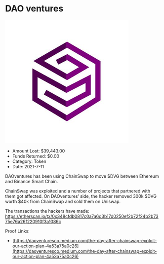 # DAO ventures
![DAO ventures](/rektimages/DAO-ventures.png)
- Amount Lost: $39,443.00
- Funds Returned: $0.00
- Category: Token
- Date: 2021-7-11

DAOventures has been using ChainSwap to move $DVG between Ethereum and Binance Smart Chain.  
  
ChainSwap was exploited and a number of projects that partnered with them got affected. On DAOventures’ side, the hacker removed 300k $DVG worth $40k from ChainSwap and sold them on Uniswap.  
  
The transactions the hackers have made:  
https://etherscan.io/tx/0x348cfdb0817c0a7a6d3b17d0250ef2b72f24b2b7375e76a26f220910f3a1086c


Proof Links:
- [https://daoventuresco.medium.com/the-day-after-chainswap-exploit-our-action-plan-4a53a75a0c26](https://daoventuresco.medium.com/the-day-after-chainswap-exploit-our-action-plan-4a53a75a0c26)


